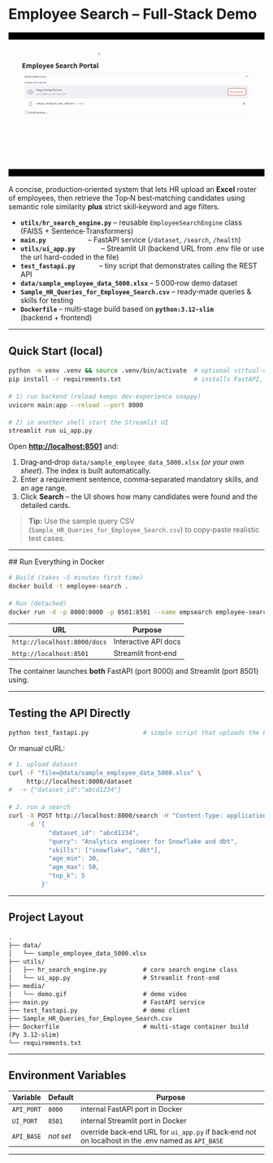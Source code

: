 # Employee Search – Full‑Stack Demo

![Demo](media/demo.gif)

A concise, production‑oriented system that lets HR upload an **Excel** roster of
employees, then retrieve the Top‑N best‑matching candidates using semantic role
similarity **plus** strict skill‑keyword and age filters.

* **`utils/hr_search_engine.py`** – reusable `EmployeeSearchEngine` class (FAISS + Sentence‑Transformers)
* **`main.py`**                     – FastAPI service (`/dataset`, `/search`, `/health`)
* **`utils/ui_app.py`**             – Streamlit UI (backend URL from .env file or use the url hard-coded in the file)
* **`test_fastapi.py`**            – tiny script that demonstrates calling the REST API
* **`data/sample_employee_data_5000.xlsx`** – 5 000‑row demo dataset
* **`Sample_HR_Queries_for_Employee_Search.csv`** – ready‑made queries & skills for testing
* **`Dockerfile`** – multi‑stage build based on **`python:3.12‑slim`** (backend + frontend)

---

## Quick Start (local)

```bash
python -m venv .venv && source .venv/bin/activate  # optional virtual‑env
pip install -r requirements.txt                    # installs FastAPI, FAISS‑CPU, Streamlit, etc.

# 1) run backend (reload keeps dev‑experience snappy)
uvicorn main:app --reload --port 8000

# 2) in another shell start the Streamlit UI
streamlit run ui_app.py
```

Open **[http://localhost:8501](http://localhost:8501)** and:

1. Drag‑and‑drop `data/sample_employee_data_5000.xlsx` (*or your own sheet*). The index is built automatically.
2. Enter a requirement sentence, comma‑separated mandatory skills, and an age range.
3. Click **Search** – the UI shows how many candidates were found and the detailed cards.

> **Tip:** Use the sample query CSV (`Sample_HR_Queries_for_Employee_Search.csv`) to copy‑paste realistic test cases.

---

## Run Everything in Docker

```bash
# Build (takes ~5 minutes first time)
docker build -t employee-search .

# Run (detached)
docker run -d -p 8000:8000 -p 8501:8501 --name empsearch employee-search
```

| URL                          | Purpose              |
| ---------------------------- | -------------------- |
| `http://localhost:8000/docs` | Interactive API docs |
| `http://localhost:8501`      | Streamlit front‑end  |

The container launches **both** FastAPI (port 8000) and Streamlit (port 8501) using.

---

## Testing the API Directly

```bash
python test_fastapi.py               # simple script that uploads the Excel file and runs example queries
```

Or manual cURL:

```bash
# 1. upload dataset
curl -F "file=@data/sample_employee_data_5000.xlsx" \
     http://localhost:8000/dataset
#  -> {"dataset_id":"abcd1234"}

# 2. run a search
curl -X POST http://localhost:8000/search -H "Content-Type: application/json" \
     -d '{
           "dataset_id": "abcd1234",
           "query": "Analytics engineer for Snowflake and dbt",
           "skills": ["snowflake", "dbt"],
           "age_min": 30,
           "age_max": 50,
           "top_k": 5
         }'
```

---

## Project Layout

```
.
├── data/
│   └── sample_employee_data_5000.xlsx
├── utils/
│   ├── hr_search_engine.py          # core search engine class
│   └── ui_app.py                    # Streamlit front‑end
├── media/
|   └── demo.gif                     # demo video 
├── main.py                          # FastAPI service
├── test_fastapi.py                  # demo client
├── Sample_HR_Queries_for_Employee_Search.csv
├── Dockerfile                       # multi‑stage container build (Py 3.12‑slim)
└── requirements.txt
```

---

## Environment Variables

| Variable   | Default   | Purpose                                                            |
| ---------- | --------- | ------------------------------------------------------------------ |
| `API_PORT` | `8000`    | internal FastAPI port in Docker                                    |
| `UI_PORT`  | `8501`    | internal Streamlit port in Docker                                  |
| `API_BASE` | *not set* | override back‑end URL for `ui_app.py` if back‑end not on localhost in the .env named as `API_BASE` |

---